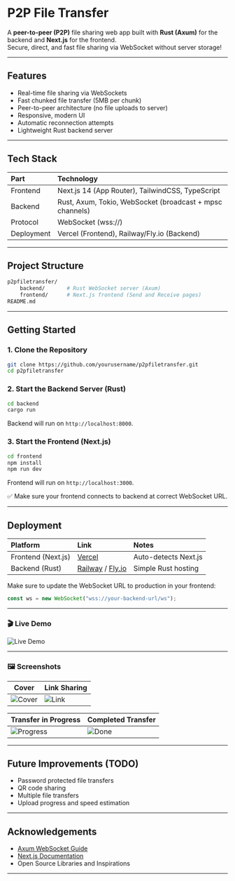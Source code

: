 # P2P File Transfer

A **peer-to-peer (P2P)** file sharing web app built with **Rust (Axum)** for the backend and **Next.js** for the frontend.  
Secure, direct, and fast file sharing via WebSocket without server storage!

---

## Features

- Real-time file sharing via WebSockets
- Fast chunked file transfer (5MB per chunk)
- Peer-to-peer architecture (no file uploads to server)
- Responsive, modern UI
- Automatic reconnection attempts
- Lightweight Rust backend server

---

## Tech Stack

| Part | Technology |
|:---|:---|
| Frontend | Next.js 14 (App Router), TailwindCSS, TypeScript |
| Backend | Rust, Axum, Tokio, WebSocket (broadcast + mpsc channels) |
| Protocol | WebSocket (wss://) |
| Deployment | Vercel (Frontend), Railway/Fly.io (Backend) |

---

## Project Structure

```bash
p2pfiletransfer/
    backend/       # Rust WebSocket server (Axum)
    frontend/      # Next.js frontend (Send and Receive pages)
README.md
```

---

## Getting Started

### 1. Clone the Repository

```bash
git clone https://github.com/yourusername/p2pfiletransfer.git
cd p2pfiletransfer
```

### 2. Start the Backend Server (Rust)

```bash
cd backend
cargo run
```

Backend will run on `http://localhost:8000`.

### 3. Start the Frontend (Next.js)

```bash
cd frontend
npm install
npm run dev
```

Frontend will run on `http://localhost:3000`.

✅ Make sure your frontend connects to backend at correct WebSocket URL.

---

## Deployment

| Platform | Link | Notes |
|:---|:---|:---|
| Frontend (Next.js) | [Vercel](https://vercel.com) | Auto-detects Next.js |
| Backend (Rust) | [Railway](https://railway.app) / [Fly.io](https://fly.io) | Simple Rust hosting |

Make sure to update the WebSocket URL to production in your frontend:

```ts
const ws = new WebSocket("wss://your-backend-url/ws");
```

---

### 🎬 Live Demo

![Live Demo](https://i.ibb.co/WvZQNnhf/p2pdemo.gif)

---

### 🖼 Screenshots

| Cover | Link Sharing |
|-------|--------------|
| ![Cover](https://i.ibb.co/DPzHBGKX/Coverp2p.png) | ![Link](https://i.ibb.co/21Mm49dT/linkp2p.png) |

| Transfer in Progress | Completed Transfer |
|----------------------|--------------------|
| ![Progress](https://i.ibb.co/278VwFyy/processp2p.png) | ![Done](https://i.ibb.co/8nHMN5Xr/p2p-Trasnfer-Complete.png) |

---

## Future Improvements (TODO)

- Password protected file transfers
- QR code sharing
- Multiple file transfers
- Upload progress and speed estimation

---

## Acknowledgements

- [Axum WebSocket Guide](https://docs.rs/axum/latest/axum/)
- [Next.js Documentation](https://nextjs.org/docs)
- Open Source Libraries and Inspirations

---
